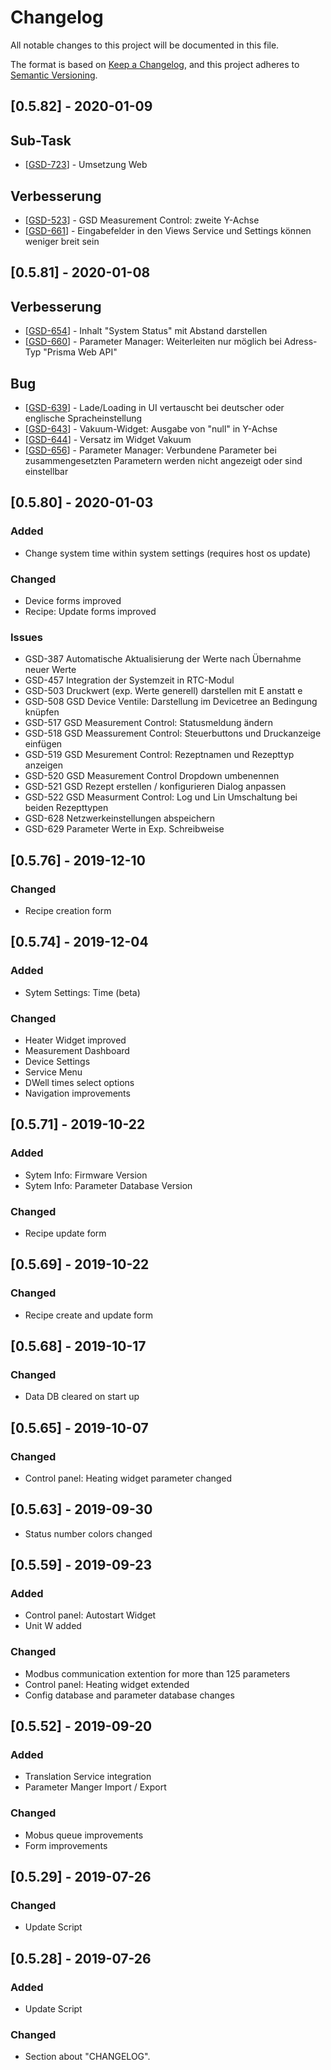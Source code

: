 # Changelog
All notable changes to this project will be documented in this file.

The format is based on [Keep a Changelog](https://keepachangelog.com/en/1.0.0/),
and this project adheres to [Semantic Versioning](https://semver.org/spec/v2.0.0.html).

## [0.5.82] - 2020-01-09

Sub-Task
--------

*   \[[GSD-723](https://dreebit.atlassian.net/browse/GSD-723)\] - Umsetzung Web

Verbesserung
------------

*   \[[GSD-523](https://dreebit.atlassian.net/browse/GSD-523)\] - GSD Measurement Control: zweite Y-Achse
*   \[[GSD-661](https://dreebit.atlassian.net/browse/GSD-661)\] - Eingabefelder in den Views Service und Settings können weniger breit sein

## [0.5.81] - 2020-01-08

Verbesserung
------------

*   \[[GSD-654](https://dreebit.atlassian.net/browse/GSD-654)\] - Inhalt "System Status" mit Abstand darstellen
*   \[[GSD-660](https://dreebit.atlassian.net/browse/GSD-660)\] - Parameter Manager: Weiterleiten nur möglich bei Adress-Typ "Prisma Web API"

Bug
---

*   \[[GSD-639](https://dreebit.atlassian.net/browse/GSD-639)\] - Lade/Loading in UI vertauscht bei deutscher oder englische Spracheinstellung
*   \[[GSD-643](https://dreebit.atlassian.net/browse/GSD-643)\] - Vakuum-Widget: Ausgabe von "null" in Y-Achse
*   \[[GSD-644](https://dreebit.atlassian.net/browse/GSD-644)\] - Versatz im Widget Vakuum
*   \[[GSD-656](https://dreebit.atlassian.net/browse/GSD-656)\] - Parameter Manager: Verbundene Parameter bei zusammengesetzten Parametern werden nicht angezeigt oder sind einstellbar

## [0.5.80] - 2020-01-03

### Added
- Change system time within system settings (requires host os update)

### Changed
- Device forms improved
- Recipe: Update forms improved

### Issues
- GSD-387	Automatische Aktualisierung der Werte nach Übernahme neuer Werte
- GSD-457	Integration der Systemzeit in RTC-Modul	
- GSD-503	Druckwert (exp. Werte generell) darstellen mit E anstatt e	
- GSD-508	GSD Device Ventile: Darstellung im Devicetree an Bedingung knüpfen
- GSD-517	GSD Measurement Control: Statusmeldung ändern
- GSD-518	GSD Meassurement Control: Steuerbuttons und Druckanzeige einfügen	
- GSD-519	GSD Mesurement Control: Rezeptnamen und Rezepttyp anzeigen	
- GSD-520	GSD Measurement Control Dropdown umbenennen
- GSD-521	GSD Rezept erstellen / konfigurieren Dialog anpassen	
- GSD-522	GSD Measurment Control: Log und Lin Umschaltung bei beiden Rezepttypen	
- GSD-628	Netzwerkeinstellungen abspeichern	
- GSD-629	Parameter Werte in Exp. Schreibweise	

## [0.5.76] - 2019-12-10

### Changed
- Recipe creation form

## [0.5.74] - 2019-12-04

### Added
- Sytem Settings: Time (beta)

### Changed
- Heater Widget improved
- Measurement Dashboard
- Device Settings
- Service Menu
- DWell times select options
- Navigation improvements

## [0.5.71] - 2019-10-22

### Added
- Sytem Info: Firmware Version
- Sytem Info: Parameter Database Version

### Changed
- Recipe update form

## [0.5.69] - 2019-10-22
### Changed
- Recipe create and update form

## [0.5.68] - 2019-10-17
### Changed
- Data DB cleared on start up

## [0.5.65] - 2019-10-07
### Changed
- Control panel: Heating widget parameter changed

## [0.5.63] - 2019-09-30
- Status number colors changed

## [0.5.59] - 2019-09-23
### Added
- Control panel: Autostart Widget
- Unit W added
### Changed
- Modbus communication extention for more than 125 parameters
- Control panel: Heating widget extended
- Config database and parameter database changes

## [0.5.52] - 2019-09-20
### Added
- Translation Service integration
- Parameter Manger Import / Export
### Changed
- Mobus queue improvements
- Form improvements

## [0.5.29] - 2019-07-26
### Changed
- Update Script

## [0.5.28] - 2019-07-26
### Added
- Update Script

### Changed
- Section about "CHANGELOG".
